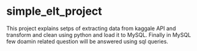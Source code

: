 # simple_elt_project

This project explains setps of extracting data from kaggale API and transform and clean using python and load it to MySQL. Finally in MySQL few doamin related question will be answered using sql queries.
